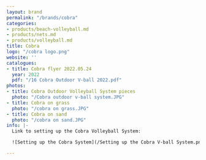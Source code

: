 ```yaml
---
layout: brand
permalink: "/brands/cobra"
categories:
- products/beach-volleyball.md
- products/nets.md
- products/volleyball.md
title: Cobra
logo: "/cobra logo.png"
website: ''
catalogues:
- title: Cobra flyer 2022.05.24
  year: 2022
  pdf: "/16 Cobra Outdoor V-ball 2022.pdf"
photos:
- title: Cobra Outdoor Volleyball System pieces
  photo: "/Cobra outdoor v-ball system.JPG"
- title: Cobra on grass
  photo: "/cobra on grass.JPG"
- title: Cobra on sand
  photo: "/cobra on sand.JPG"
info: |-
  Link to setting up the Cobra Volleyball System:

  ![Setting up the Cobra System](/Setting up the Cobra V-ball System.png)

---
```

